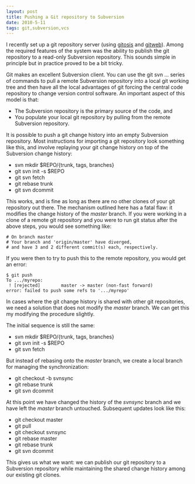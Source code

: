 ```yaml
---
layout: post
title: Pushing a Git repository to Subversion
date: 2010-5-11
tags: git,subversion,vcs
---
```


I recently set up a git repository server (using [gitosis][1] and [gitweb][2]). Among the required features of the system was the ability to publish the git repository to a read-only Subversion repository. This sounds simple in principle but in practice proved to be a bit tricky.

Git makes an excellent Subversion client. You can use the git svn ... series of commands to pull a remote Subversion repository into a local git working tree and then have all the local advantages of git forcing the central code repository to change version control software. An important aspect of this model is that:

  - The Subversion repository is the primary source of the code, and
  - You populate your local git repository by pulling from the remote Subversion repository.

It is possible to push a git change history into an empty Subversion repository. Most instructions for importing a git repository look something like this, and involve replaying your git change history on top of the Subversion change history:

  - svn mkdir $REPO/{trunk, tags, branches}
  - git svn init -s $REPO
  - git svn fetch
  - git rebase trunk
  - git svn dcommit

This works, and is fine as long as there are no other clones of your git repository out there. The mechanism outlined here has a fatal flaw: it modifies the change history of the _master_ branch. If you were working in a clone of a remote git repository and you were to run git status after the above steps, you would see something like:
    
    
    # On branch master
    # Your branch and 'origin/master' have diverged,
    # and have 3 and 2 different commit(s) each, respectively.
    

If you were then to try to push this to the remote repository, you would get an error:
    
    
    $ git push
    To .../myrepo:
     ! [rejected]        master -> master (non-fast forward)
    error: failed to push some refs to '.../myrepo'
    

In cases where the git change history is shared with other git repositories, we need a solution that does not modify the _master_ branch. We can get this my modifying the procedure slightly.

The initial sequence is still the same:

  - svn mkdir $REPO/{trunk, tags, branches}
  - git svn init -s $REPO
  - git svn fetch

But instead of rebasing onto the _master_ branch, we create a local branch for managing the synchronization:

  - git checkout -b svnsync
  - git rebase trunk
  - git svn dcommit

At this point we have changed the history of the _svnsync_ branch and we have left the _master_ branch untouched. Subsequent updates look like this:

  - git checkout master
  - git pull
  - git checkout svnsync
  - git rebase master
  - git rebase trunk
  - git svn dcommit

This gives us what we want: we can publish our git repository to a Subversion repository while maintaining the shared change history among our existing git clones.

   [1]: http://scie.nti.st/2007/11/14/hosting-git-repositories-the-easy-and-secure-way
   [2]: https://git.wiki.kernel.org/index.php/Gitweb

